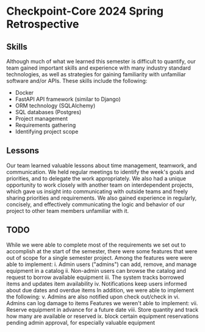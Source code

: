 # Checkpoint-Core 2024 Spring Retrospective

## Skills

Although much of what we learned this semester is difficult to quantify, our team gained important skills and experience with many industry standard technologies, as well as strategies for gaining familiarity with unfamiliar software and/or APIs. These skills include the following:

- Docker
- FastAPI API framework (similar to Django)
- ORM technology (SQLAlchemy)
- SQL databases (Postgres)
- Project management
- Requirements gathering
- Identifying project scope

## Lessons

Our team learned valuable lessons about time management, teamwork, and communication. We held regular meetings to identify the week's goals and priorities, and to delegate the work appropriately. We also had a unique opportunity to work closely with another team on interdependent projects, which gave us insight into communicating with outside teams and freely sharing priorities and requirements. We also gained experience in regularly, concisely, and effectively communicating the logic and behavior of our project to other team members unfamiliar with it.

## TODO

While we were able to complete most of the requirements we set out to accomplish at the start of the semester, there were some features that were out of scope for a single semester project. Among the features were were able to implement:
    i. Admin users ("admins") can add, remove, and manage equipment in a catalog
    ii.  Non-admin users can browse the catalog and request to borrow available equipment
    iii.  The system tracks borrowed items and updates item availability
    iv.  Notifications keep users informed about due dates and overdue items
In addition, we were able to implement the following:
    v. Admins are also notified upon check out/check in
    vi. Admins can log damage to items
Features we weren't able to implement:
    vii. Reserve equipment in advance for a future date
    viii. Store quantity and track how many are available or reserved
    ix. block certain equipment reservations pending admin approval, for especially valuable equipment
